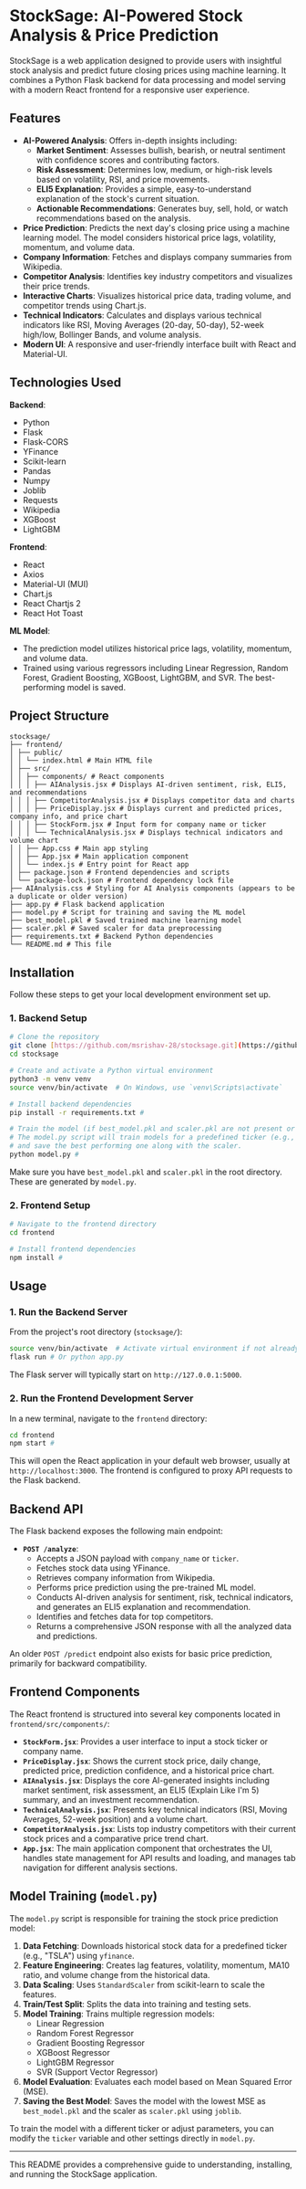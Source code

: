 # StockSage: AI-Powered Stock Analysis & Price Prediction

StockSage is a web application designed to provide users with insightful stock analysis and predict future closing prices using machine learning. It combines a Python Flask backend for data processing and model serving with a modern React frontend for a responsive user experience.

## Features

-   **AI-Powered Analysis**: Offers in-depth insights including:
    * **Market Sentiment**: Assesses bullish, bearish, or neutral sentiment with confidence scores and contributing factors.
    * **Risk Assessment**: Determines low, medium, or high-risk levels based on volatility, RSI, and price movements.
    * **ELI5 Explanation**: Provides a simple, easy-to-understand explanation of the stock's current situation.
    * **Actionable Recommendations**: Generates buy, sell, hold, or watch recommendations based on the analysis.
-   **Price Prediction**: Predicts the next day's closing price using a machine learning model. The model considers historical price lags, volatility, momentum, and volume data.
-   **Company Information**: Fetches and displays company summaries from Wikipedia.
-   **Competitor Analysis**: Identifies key industry competitors and visualizes their price trends.
-   **Interactive Charts**: Visualizes historical price data, trading volume, and competitor trends using Chart.js.
-   **Technical Indicators**: Calculates and displays various technical indicators like RSI, Moving Averages (20-day, 50-day), 52-week high/low, Bollinger Bands, and volume analysis.
-   **Modern UI**: A responsive and user-friendly interface built with React and Material-UI.

## Technologies Used

**Backend**:
* Python
* Flask
* Flask-CORS
* YFinance
* Scikit-learn
* Pandas
* Numpy
* Joblib
* Requests
* Wikipedia
* XGBoost
* LightGBM

**Frontend**:
* React
* Axios
* Material-UI (MUI)
* Chart.js
* React Chartjs 2
* React Hot Toast

**ML Model**:
* The prediction model utilizes historical price lags, volatility, momentum, and volume data.
* Trained using various regressors including Linear Regression, Random Forest, Gradient Boosting, XGBoost, LightGBM, and SVR. The best-performing model is saved.

## Project Structure

```
stocksage/
├── frontend/
│ ├── public/
│ │ └── index.html # Main HTML file
│ ├── src/
│ │ ├── components/ # React components
│ │ │ ├── AIAnalysis.jsx # Displays AI-driven sentiment, risk, ELI5, and recommendations
│ │ │ ├── CompetitorAnalysis.jsx # Displays competitor data and charts
│ │ │ ├── PriceDisplay.jsx # Displays current and predicted prices, company info, and price chart
│ │ │ ├── StockForm.jsx # Input form for company name or ticker
│ │ │ └── TechnicalAnalysis.jsx # Displays technical indicators and volume chart
│ │ ├── App.css # Main app styling
│ │ ├── App.jsx # Main application component
│ │ └── index.js # Entry point for React app
│ ├── package.json # Frontend dependencies and scripts
│ └── package-lock.json # Frontend dependency lock file
├── AIAnalysis.css # Styling for AI Analysis components (appears to be a duplicate or older version)
├── app.py # Flask backend application
├── model.py # Script for training and saving the ML model
├── best_model.pkl # Saved trained machine learning model
├── scaler.pkl # Saved scaler for data preprocessing
├── requirements.txt # Backend Python dependencies
└── README.md # This file
```

## Installation

Follow these steps to get your local development environment set up.

### 1. Backend Setup

```bash
# Clone the repository
git clone [https://github.com/msrishav-28/stocksage.git](https://github.com/msrishav-28/stocksage.git)
cd stocksage

# Create and activate a Python virtual environment
python3 -m venv venv
source venv/bin/activate  # On Windows, use `venv\Scripts\activate`

# Install backend dependencies
pip install -r requirements.txt #

# Train the model (if best_model.pkl and scaler.pkl are not present or need retraining)
# The model.py script will train models for a predefined ticker (e.g., TSLA)
# and save the best performing one along with the scaler.
python model.py #
```
Make sure you have `best_model.pkl` and `scaler.pkl` in the root directory. These are generated by `model.py`.

### 2. Frontend Setup

```bash
# Navigate to the frontend directory
cd frontend

# Install frontend dependencies
npm install #
```

## Usage

### 1. Run the Backend Server

From the project's root directory (`stocksage/`):
```bash
source venv/bin/activate  # Activate virtual environment if not already
flask run # Or python app.py
```
The Flask server will typically start on `http://127.0.0.1:5000`.

### 2. Run the Frontend Development Server

In a new terminal, navigate to the `frontend` directory:
```bash
cd frontend
npm start #
```
This will open the React application in your default web browser, usually at `http://localhost:3000`. The frontend is configured to proxy API requests to the Flask backend.

## Backend API

The Flask backend exposes the following main endpoint:

* **`POST /analyze`**:
    * Accepts a JSON payload with `company_name` or `ticker`.
    * Fetches stock data using YFinance.
    * Retrieves company information from Wikipedia.
    * Performs price prediction using the pre-trained ML model.
    * Conducts AI-driven analysis for sentiment, risk, technical indicators, and generates an ELI5 explanation and recommendation.
    * Identifies and fetches data for top competitors.
    * Returns a comprehensive JSON response with all the analyzed data and predictions.

An older `POST /predict` endpoint also exists for basic price prediction, primarily for backward compatibility.

## Frontend Components

The React frontend is structured into several key components located in `frontend/src/components/`:

* **`StockForm.jsx`**: Provides a user interface to input a stock ticker or company name.
* **`PriceDisplay.jsx`**: Shows the current stock price, daily change, predicted price, prediction confidence, and a historical price chart.
* **`AIAnalysis.jsx`**: Displays the core AI-generated insights including market sentiment, risk assessment, an ELI5 (Explain Like I'm 5) summary, and an investment recommendation.
* **`TechnicalAnalysis.jsx`**: Presents key technical indicators (RSI, Moving Averages, 52-week position) and a volume chart.
* **`CompetitorAnalysis.jsx`**: Lists top industry competitors with their current stock prices and a comparative price trend chart.
* **`App.jsx`**: The main application component that orchestrates the UI, handles state management for API results and loading, and manages tab navigation for different analysis sections.

## Model Training (`model.py`)

The `model.py` script is responsible for training the stock price prediction model:
1.  **Data Fetching**: Downloads historical stock data for a predefined ticker (e.g., "TSLA") using `yfinance`.
2.  **Feature Engineering**: Creates lag features, volatility, momentum, MA10 ratio, and volume change from the historical data.
3.  **Data Scaling**: Uses `StandardScaler` from scikit-learn to scale the features.
4.  **Train/Test Split**: Splits the data into training and testing sets.
5.  **Model Training**: Trains multiple regression models:
    * Linear Regression
    * Random Forest Regressor
    * Gradient Boosting Regressor
    * XGBoost Regressor
    * LightGBM Regressor
    * SVR (Support Vector Regressor)
6.  **Model Evaluation**: Evaluates each model based on Mean Squared Error (MSE).
7.  **Saving the Best Model**: Saves the model with the lowest MSE as `best_model.pkl` and the scaler as `scaler.pkl` using `joblib`.

To train the model with a different ticker or adjust parameters, you can modify the `ticker` variable and other settings directly in `model.py`.

---

This README provides a comprehensive guide to understanding, installing, and running the StockSage application.
```
